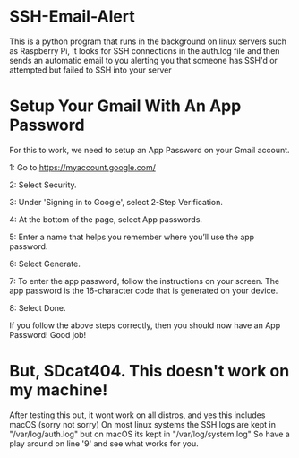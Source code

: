 # SSH-Email-Alert
This is a python program that runs in the background on linux servers such as Raspberry Pi, It looks for SSH connections in the auth.log file and then sends an automatic email to you alerting you that someone has SSH'd or attempted but failed to SSH into your server


# Setup Your Gmail With An App Password
For this to work, we need to setup an App Password on your Gmail account.

1: Go to https://myaccount.google.com/

2: Select Security.

3: Under 'Signing in to Google', select 2-Step Verification.

4: At the bottom of the page, select App passwords.

5: Enter a name that helps you remember where you’ll use the app password.

6: Select Generate.

7: To enter the app password, follow the instructions on your screen. The app password is the 16-character code that is generated on your device.

8: Select Done.

If you follow the above steps correctly, then you should now have an App Password! 
Good job!

# But, SDcat404. This doesn't work on my machine!
After testing this out, it wont work on all distros, and yes this includes macOS (sorry not sorry) 
On most linux systems the SSH logs are kept in "/var/log/auth.log" but on macOS its kept in "/var/log/system.log"
So have a play around on line '9' and see what works for you.

